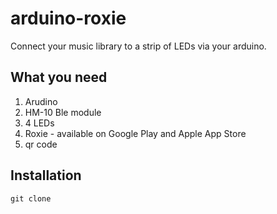 # arduino-roxie
Connect your music library to a strip of LEDs via your arduino.

## What you need
  1. Arudino
  2. HM-10 Ble module
  3. 4 LEDs
  4. Roxie - available on Google Play and Apple App Store
  5. qr code

## Installation
```
git clone
```
